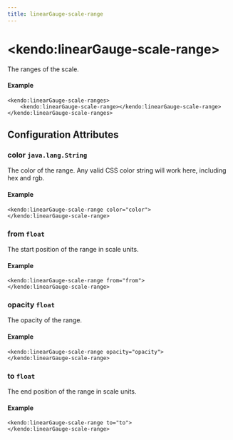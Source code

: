 ```yaml
---
title: linearGauge-scale-range
---
```


# \<kendo:linearGauge-scale-range\>

The ranges of the scale.

#### Example
    <kendo:linearGauge-scale-ranges>
        <kendo:linearGauge-scale-range></kendo:linearGauge-scale-range>
    </kendo:linearGauge-scale-ranges>

## Configuration Attributes

### color `java.lang.String`

The color of the range.
Any valid CSS color string will work here, including hex and rgb.

#### Example
    <kendo:linearGauge-scale-range color="color">
    </kendo:linearGauge-scale-range>

### from `float`

The start position of the range in scale units.

#### Example
    <kendo:linearGauge-scale-range from="from">
    </kendo:linearGauge-scale-range>

### opacity `float`

The opacity of the range.

#### Example
    <kendo:linearGauge-scale-range opacity="opacity">
    </kendo:linearGauge-scale-range>

### to `float`

The end position of the range in scale units.

#### Example
    <kendo:linearGauge-scale-range to="to">
    </kendo:linearGauge-scale-range>

